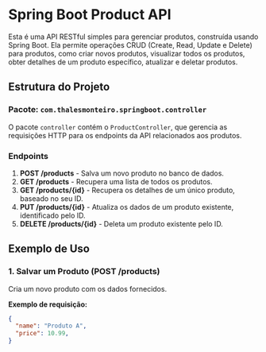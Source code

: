 # Spring Boot Product API

Esta é uma API RESTful simples para gerenciar produtos, construída usando Spring Boot. Ela permite operações CRUD (Create, Read, Update e Delete) para produtos, como criar novos produtos, visualizar todos os produtos, obter detalhes de um produto específico, atualizar e deletar produtos.

## Estrutura do Projeto

### Pacote: `com.thalesmonteiro.springboot.controller`

O pacote `controller` contém o `ProductController`, que gerencia as requisições HTTP para os endpoints da API relacionados aos produtos.

### Endpoints

1. **POST /products** - Salva um novo produto no banco de dados.
2. **GET /products** - Recupera uma lista de todos os produtos.
3. **GET /products/{id}** - Recupera os detalhes de um único produto, baseado no seu ID.
4. **PUT /products/{id}** - Atualiza os dados de um produto existente, identificado pelo ID.
5. **DELETE /products/{id}** - Deleta um produto existente pelo ID.

## Exemplo de Uso

### 1. Salvar um Produto (POST /products)

Cria um novo produto com os dados fornecidos.

**Exemplo de requisição:**
```json
{
  "name": "Produto A",
  "price": 10.99,
}
